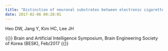 ```yaml
---
title: "Distinction of neuronal substrates between electronic cigarette and tobacco via psychophysiological interaction analysis using fMRI data"
date: 2017-02-06 00:28:01
---
```


Heo DW, Jang Y, Kim HC, Lee JH

{{<format bright-green>}}
Brain and Artificial Intelligence Symposium, Brain Engineering Society of Korea (BESK), Feb/2017
{{</format>}}
